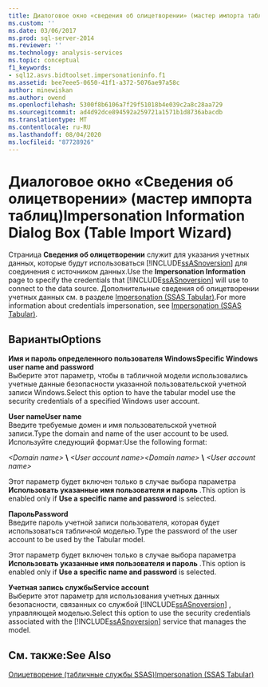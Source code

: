 ```yaml
---
title: Диалоговое окно «сведения об олицетворении» (мастер импорта таблиц) | Документация Майкрософт
ms.custom: ''
ms.date: 03/06/2017
ms.prod: sql-server-2014
ms.reviewer: ''
ms.technology: analysis-services
ms.topic: conceptual
f1_keywords:
- sql12.asvs.bidtoolset.impersonationinfo.f1
ms.assetid: bee7eee5-0650-41f1-a372-5076ae97a58c
author: minewiskan
ms.author: owend
ms.openlocfilehash: 5300f8b6106a7f29f51018b4e039c2a8c28aa729
ms.sourcegitcommit: ad4d92dce894592a259721a1571b1d8736abacdb
ms.translationtype: MT
ms.contentlocale: ru-RU
ms.lasthandoff: 08/04/2020
ms.locfileid: "87728926"
---
```

# <a name="impersonation-information-dialog-box-table-import-wizard"></a><span data-ttu-id="4d16d-102">Диалоговое окно «Сведения об олицетворении» (мастер импорта таблиц)</span><span class="sxs-lookup"><span data-stu-id="4d16d-102">Impersonation Information Dialog Box (Table Import Wizard)</span></span>
  <span data-ttu-id="4d16d-103">Страница **Сведения об олицетворении** служит для указания учетных данных, которые будут использоваться [!INCLUDE[ssASnoversion](../includes/ssasnoversion-md.md)] для соединения с источником данных.</span><span class="sxs-lookup"><span data-stu-id="4d16d-103">Use the **Impersonation Information** page to specify the credentials that [!INCLUDE[ssASnoversion](../includes/ssasnoversion-md.md)] will use to connect to the data source.</span></span> <span data-ttu-id="4d16d-104">Дополнительные сведения об олицетворении учетных данных см. в разделе [Impersonation &#40;SSAS Tabular&#41;](tabular-models/impersonation-ssas-tabular.md).</span><span class="sxs-lookup"><span data-stu-id="4d16d-104">For more information about credentials impersonation, see [Impersonation &#40;SSAS Tabular&#41;](tabular-models/impersonation-ssas-tabular.md).</span></span>  
  
## <a name="options"></a><span data-ttu-id="4d16d-105">Варианты</span><span class="sxs-lookup"><span data-stu-id="4d16d-105">Options</span></span>  
 <span data-ttu-id="4d16d-106">**Имя и пароль определенного пользователя Windows**</span><span class="sxs-lookup"><span data-stu-id="4d16d-106">**Specific Windows user name and password**</span></span>  
 <span data-ttu-id="4d16d-107">Выберите этот параметр, чтобы в табличной модели использовались учетные данные безопасности указанной пользовательской учетной записи Windows.</span><span class="sxs-lookup"><span data-stu-id="4d16d-107">Select this option to have the tabular model use the security credentials of a specified Windows user account.</span></span>  
  
 <span data-ttu-id="4d16d-108">**User name**</span><span class="sxs-lookup"><span data-stu-id="4d16d-108">**User name**</span></span>  
 <span data-ttu-id="4d16d-109">Введите требуемые домен и имя пользовательской учетной записи.</span><span class="sxs-lookup"><span data-stu-id="4d16d-109">Type the domain and name of the user account to be used.</span></span> <span data-ttu-id="4d16d-110">Используйте следующий формат:</span><span class="sxs-lookup"><span data-stu-id="4d16d-110">Use the following format:</span></span>  
  
 <span data-ttu-id="4d16d-111">*\<Domain name>* **\\** *\<User account name>*</span><span class="sxs-lookup"><span data-stu-id="4d16d-111">*\<Domain name>* **\\** *\<User account name>*</span></span>  
  
 <span data-ttu-id="4d16d-112">Этот параметр будет включен только в случае выбора параметра **Использовать указанные имя пользователя и пароль** .</span><span class="sxs-lookup"><span data-stu-id="4d16d-112">This option is enabled only if **Use a specific name and password** is selected.</span></span>  
  
 <span data-ttu-id="4d16d-113">**Пароль**</span><span class="sxs-lookup"><span data-stu-id="4d16d-113">**Password**</span></span>  
 <span data-ttu-id="4d16d-114">Введите пароль учетной записи пользователя, которая будет использоваться табличной моделью.</span><span class="sxs-lookup"><span data-stu-id="4d16d-114">Type the password of the user account to be used by the Tabular model.</span></span>  
  
 <span data-ttu-id="4d16d-115">Этот параметр будет включен только в случае выбора параметра **Использовать указанные имя пользователя и пароль** .</span><span class="sxs-lookup"><span data-stu-id="4d16d-115">This option is enabled only if **Use a specific name and password** is selected.</span></span>  
  
 <span data-ttu-id="4d16d-116">**Учетная запись службы**</span><span class="sxs-lookup"><span data-stu-id="4d16d-116">**Service account**</span></span>  
 <span data-ttu-id="4d16d-117">Выберите этот параметр для использования учетных данных безопасности, связанных со службой [!INCLUDE[ssASnoversion](../includes/ssasnoversion-md.md)] , управляющей моделью.</span><span class="sxs-lookup"><span data-stu-id="4d16d-117">Select this option to use the security credentials associated with the [!INCLUDE[ssASnoversion](../includes/ssasnoversion-md.md)] service that manages the model.</span></span>  
  
## <a name="see-also"></a><span data-ttu-id="4d16d-118">См. также:</span><span class="sxs-lookup"><span data-stu-id="4d16d-118">See Also</span></span>  
 [<span data-ttu-id="4d16d-119">Олицетворение (табличные службы SSAS)</span><span class="sxs-lookup"><span data-stu-id="4d16d-119">Impersonation &#40;SSAS Tabular&#41;</span></span>](tabular-models/impersonation-ssas-tabular.md)  
  
  
